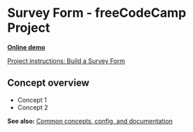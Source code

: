 # Survey Form - freeCodeCamp Project

**[Online demo](https://lightmotive.pro/fcc-survey-form/)**

[Project instructions: Build a Survey Form](https://www.freecodecamp.org/learn/responsive-web-design/responsive-web-design-projects/build-a-survey-form)

## Concept overview

* Concept 1
* Concept 2

**See also:** [Common concepts, config, and documentation](https://github.com/alight1/template-webpack-with-s3-hosting#common)